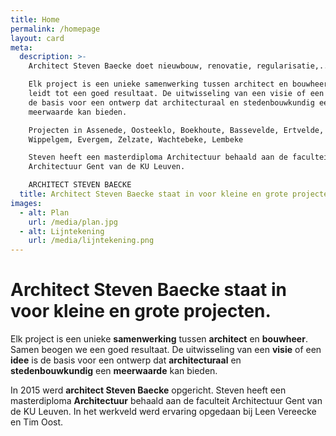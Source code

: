 ```yaml
---
title: Home
permalink: /homepage
layout: card
meta:
  description: >-
    Architect Steven Baecke doet nieuwbouw, renovatie, regularisatie,...

    Elk project is een unieke samenwerking tussen architect en bouwheer, dat
    leidt tot een goed resultaat. De uitwisseling van een visie of een idee is
    de basis voor een ontwerp dat architecturaal en stedenbouwkundig een
    meerwaarde kan bieden. 

    Projecten in Assenede, Oosteeklo, Boekhoute, Bassevelde, Ertvelde, Kluizen,
    Wippelgem, Evergem, Zelzate, Wachtebeke, Lembeke

    Steven heeft een masterdiploma Architectuur behaald aan de faculteit
    Architectuur Gent van de KU Leuven. 

    ARCHITECT STEVEN BAECKE
  title: Architect Steven Baecke staat in voor kleine en grote projecten
images:
  - alt: Plan
    url: /media/plan.jpg
  - alt: Lijntekening
    url: /media/lijntekening.png
---
```

# Architect Steven Baecke staat in voor kleine en grote projecten.

Elk project is een unieke **samenwerking** tussen **architect** en **bouwheer**. Samen beogen we een goed resultaat. De uitwisseling van een **visie** of een **idee** is de basis voor een ontwerp dat **architecturaal** en **stedenbouwkundig** een **meerwaarde** kan bieden. 

In 2015 werd **architect Steven Baecke** opgericht. Steven heeft een masterdiploma **Architectuur** behaald aan de faculteit Architectuur Gent van de KU Leuven. In het werkveld werd ervaring opgedaan bij Leen Vereecke en Tim Oost.
